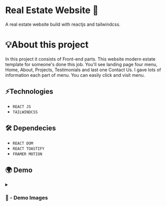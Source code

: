 # Real Estate Website 🏡
A real estate website build with reactjs and tailwindcss.

# 💡About this project 
In this project it consists of Front-end parts. This website modern estate template for someone's done this job. You'll see landing page four menu, Home, About, Projects, Testimonials and last one Contact Us. I gave lots of information each part of menu. You can easily click and visit menu.


## ⚡Technologies
* `REACT JS`
* `TAILWINDCSS`

## 🛠 Dependecies
* `REACT DOM`
* `REACT TOASTIFY`
* `FRAMER MOTION`


## 🌍 Demo

<details>
<summary><h3> 📸 - Demo Images </h3></summary>


<img src='https://github.com/azhKING69/Real-Estate-Website/blob/main/screenshot/1.png?raw=true' width="100%"/>

#

<img src='https://github.com/azhKING69/Real-Estate-Website/blob/main/screenshot/2.png?raw=true' width="100%"/>

#

<img src='https://github.com/azhKING69/Real-Estate-Website/blob/main/screenshot/3.png?raw=true' width="100%"/>

#

<img src='https://github.com/azhKING69/Real-Estate-Website/blob/main/screenshot/4.png?raw=true' width="100%"/>


#

<img src='https://github.com/azhKING69/Real-Estate-Website/blob/main/screenshot/5.png?raw=true' width="100%"/>


</details>
